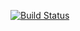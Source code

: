 [![Build Status](https://travis-ci.org/MindyPHP/Mindy_Base.svg?branch=master)](https://travis-ci.org/MindyPHP/Mindy_Base)